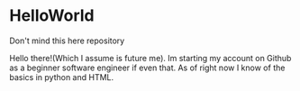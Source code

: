 # HelloWorld
Don't mind this here repository

Hello there!(Which I assume is future me). Im starting my account on Github as a beginner software engineer if even that. As of right now I know of the basics in python and HTML.

